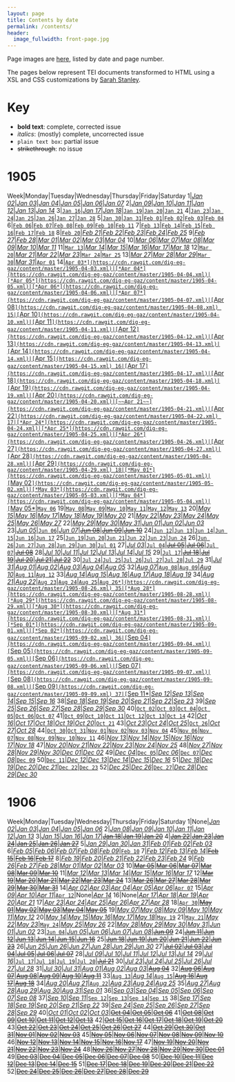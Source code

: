 ```yaml
---
layout: page
title: Contents by date
permalink: /contents/
header:
  image_fullwidth: front-page.jpg
---
```

Page images are [here](https://github.com/dig-eg-gaz/page-images), listed by date and page number.

The pages below represent TEI documents transformed to HTML using a XSL and CSS customizations by [Sarah Stanley](https://github.com/scstanley7).

# Key
- **bold text**: complete, corrected issue
- *italics*: (mostly) complete, uncorrected issue
- `plain text box`: partial issue
- ~~strikethrough~~: no issue

# 1905

Week|Monday|Tuesday|Wednesday|Thursday|Friday|Saturday
1|[*Jan 02*](https://cdn.rawgit.com/dig-eg-gaz/content/master/1905-01-02.xml)|[*Jan 03*](https://cdn.rawgit.com/dig-eg-gaz/content/master/1905-01-03.xml)|[*Jan 04*](https://cdn.rawgit.com/dig-eg-gaz/content/master/1905-01-04.xml)|[*Jan 05*](https://cdn.rawgit.com/dig-eg-gaz/content/master/1905-01-05.xml)|[*Jan 06*](https://cdn.rawgit.com/dig-eg-gaz/content/master/1905-01-06.xml)|[*Jan 07*](https://cdn.rawgit.com/dig-eg-gaz/content/master/1905-01-07.xml)
2|[*Jan 09*](https://cdn.rawgit.com/dig-eg-gaz/content/master/1905-01-09.xml)|[*Jan 10*](https://cdn.rawgit.com/dig-eg-gaz/content/master/1905-01-10.xml)|[*Jan 11*](https://cdn.rawgit.com/dig-eg-gaz/content/master/1905-01-11.xml)|[*Jan 12*](https://cdn.rawgit.com/dig-eg-gaz/content/master/1905-01-12.xml)|[*Jan 13*](https://cdn.rawgit.com/dig-eg-gaz/content/master/1905-01-13.xml)|[*Jan 14*](https://cdn.rawgit.com/dig-eg-gaz/content/master/1905-01-14.xml)
3|[`Jan 16`](https://cdn.rawgit.com/dig-eg-gaz/content/master/1905-01-16.xml)|[*Jan 17*](https://cdn.rawgit.com/dig-eg-gaz/content/master/1905-01-17.xml)|[*Jan 18*](https://cdn.rawgit.com/dig-eg-gaz/content/master/1905-01-18.xml)|[`Jan 19`](https://cdn.rawgit.com/dig-eg-gaz/content/master/1905-01-19.xml)|[`Jan 20`](https://cdn.rawgit.com/dig-eg-gaz/content/master/1905-01-20.xml)|[`Jan 21`](https://cdn.rawgit.com/dig-eg-gaz/content/master/1905-01-21.xml)
4|[`Jan 23`](https://cdn.rawgit.com/dig-eg-gaz/content/master/1905-01-23.xml)|[`Jan 24`](https://cdn.rawgit.com/dig-eg-gaz/content/master/1905-01-24.xml)|[`Jan 25`](https://cdn.rawgit.com/dig-eg-gaz/content/master/1905-01-25.xml)|[`Jan 26`](https://cdn.rawgit.com/dig-eg-gaz/content/master/1905-01-26.xml)|[`Jan 27`](https://cdn.rawgit.com/dig-eg-gaz/content/master/1905-01-27.xml)|[`Jan 28`](https://cdn.rawgit.com/dig-eg-gaz/content/master/1905-01-28.xml)
5|[`Jan 30`](https://cdn.rawgit.com/dig-eg-gaz/content/master/1905-01-30.xml)|[`Jan 31`](https://cdn.rawgit.com/dig-eg-gaz/content/master/1905-01-31.xml)|[`Feb 01`](https://cdn.rawgit.com/dig-eg-gaz/content/master/1905-02-01.xml)|[`Feb 02`](https://cdn.rawgit.com/dig-eg-gaz/content/master/1905-02-02.xml)|[`Feb 03`](https://cdn.rawgit.com/dig-eg-gaz/content/master/1905-02-03.xml)|[`Feb 04`](https://cdn.rawgit.com/dig-eg-gaz/content/master/1905-02-04.xml)
6|[`Feb 06`](https://cdn.rawgit.com/dig-eg-gaz/content/master/1905-02-06.xml)|[`Feb 07`](https://cdn.rawgit.com/dig-eg-gaz/content/master/1905-02-07.xml)|[`Feb 08`](https://cdn.rawgit.com/dig-eg-gaz/content/master/1905-02-08.xml)|[`Feb 09`](https://cdn.rawgit.com/dig-eg-gaz/content/master/1905-02-09.xml)|[`Feb 10`](https://cdn.rawgit.com/dig-eg-gaz/content/master/1905-02-10.xml)|[`Feb 11`](https://cdn.rawgit.com/dig-eg-gaz/content/master/1905-02-11.xml)
7|[`Feb 13`](https://cdn.rawgit.com/dig-eg-gaz/content/master/1905-02-13.xml)|[`Feb 14`](https://cdn.rawgit.com/dig-eg-gaz/content/master/1905-02-14.xml)|[`Feb 15`](https://cdn.rawgit.com/dig-eg-gaz/content/master/1905-02-15.xml)|[`Feb 16`](https://cdn.rawgit.com/dig-eg-gaz/content/master/1905-02-16.xml)|[`Feb 17`](https://cdn.rawgit.com/dig-eg-gaz/content/master/1905-02-17.xml)|[`Feb 18`](https://cdn.rawgit.com/dig-eg-gaz/content/master/1905-02-18.xml)
8|[`Feb 20`](https://cdn.rawgit.com/dig-eg-gaz/content/master/1905-02-20.xml)|[*Feb 21*](https://cdn.rawgit.com/dig-eg-gaz/content/master/1905-02-21.xml)|[*Feb 22*](https://cdn.rawgit.com/dig-eg-gaz/content/master/1905-02-22.xml)|[*Feb 23*](https://cdn.rawgit.com/dig-eg-gaz/content/master/1905-02-23.xml)|[*Feb 24*](https://cdn.rawgit.com/dig-eg-gaz/content/master/1905-02-24.xml)|[*Feb 25*](https://cdn.rawgit.com/dig-eg-gaz/content/master/1905-02-25.xml)
9|[*Feb 27*](https://cdn.rawgit.com/dig-eg-gaz/content/master/1905-02-27.xml)|[*Feb 28*](https://cdn.rawgit.com/dig-eg-gaz/content/master/1905-02-28.xml)|[*Mar 01*](https://cdn.rawgit.com/dig-eg-gaz/content/master/1905-03-01.xml)|[*Mar 02*](https://cdn.rawgit.com/dig-eg-gaz/content/master/1905-03-02.xml)|[*Mar 03*](https://cdn.rawgit.com/dig-eg-gaz/content/master/1905-03-03.xml)|[*Mar 04*](https://cdn.rawgit.com/dig-eg-gaz/content/master/1905-03-04.xml)
10|[*Mar 06*](https://cdn.rawgit.com/dig-eg-gaz/content/master/1905-03-06.xml)|[*Mar 07*](https://cdn.rawgit.com/dig-eg-gaz/content/master/1905-03-07.xml)|[*Mar 08*](https://cdn.rawgit.com/dig-eg-gaz/content/master/1905-03-08.xml)|[*Mar 09*](https://cdn.rawgit.com/dig-eg-gaz/content/master/1905-03-09.xml)|[*Mar 10*](https://cdn.rawgit.com/dig-eg-gaz/content/master/1905-03-10.xml)|[*Mar 11*](https://cdn.rawgit.com/dig-eg-gaz/content/master/1905-03-11.xml)
11|[`Mar 13`](https://cdn.rawgit.com/dig-eg-gaz/content/master/1905-03-13.xml)|[*Mar 14*](https://cdn.rawgit.com/dig-eg-gaz/content/master/1905-03-14.xml)|[*Mar 15*](https://cdn.rawgit.com/dig-eg-gaz/content/master/1905-03-15.xml)|[*Mar 16*](https://cdn.rawgit.com/dig-eg-gaz/content/master/1905-03-16.xml)|[*Mar 17*](https://cdn.rawgit.com/dig-eg-gaz/content/master/1905-03-17.xml)|[*Mar 18*](https://cdn.rawgit.com/dig-eg-gaz/content/master/1905-03-18.xml)
12|[`Mar 20`](https://cdn.rawgit.com/dig-eg-gaz/content/master/1905-03-20.xml)|[*Mar 21*](https://cdn.rawgit.com/dig-eg-gaz/content/master/1905-03-21.xml)|[*Mar 22*](https://cdn.rawgit.com/dig-eg-gaz/content/master/1905-03-22.xml)|[*Mar 23*](https://cdn.rawgit.com/dig-eg-gaz/content/master/1905-03-23.xml)|[`Mar 24`](https://cdn.rawgit.com/dig-eg-gaz/content/master/1905-03-24.xml)|[`Mar 25`](https://cdn.rawgit.com/dig-eg-gaz/content/master/1905-03-25.xml)
13|[*Mar 27*](https://cdn.rawgit.com/dig-eg-gaz/content/master/1905-03-27.xml)|[*Mar 28*](https://cdn.rawgit.com/dig-eg-gaz/content/master/1905-03-28.xml)|[*Mar 29*](https://cdn.rawgit.com/dig-eg-gaz/content/master/1905-03-29.xml)|[`Mar 30`](https://cdn.rawgit.com/dig-eg-gaz/content/master/1905-03-30.xml)|[*Mar 31*](https://cdn.rawgit.com/dig-eg-gaz/content/master/1905-03-31.xml)|[`Apr 01`](https://cdn.rawgit.com/dig-eg-gaz/content/master/1905-04-01.xml)
14|[`Apr 03*](https://cdn.rawgit.com/dig-eg-gaz/content/master/1905-04-03.xml)|[*Apr 04*](https://cdn.rawgit.com/dig-eg-gaz/content/master/1905-04-04.xml)|[*Apr 05*](https://cdn.rawgit.com/dig-eg-gaz/content/master/1905-04-05.xml)|[*Apr 06*](https://cdn.rawgit.com/dig-eg-gaz/content/master/1905-04-06.xml)|[*Apr 07*](https://cdn.rawgit.com/dig-eg-gaz/content/master/1905-04-07.xml)|[`Apr 08`](https://cdn.rawgit.com/dig-eg-gaz/content/master/1905-04-08.xml)
15|[`Apr 10`](https://cdn.rawgit.com/dig-eg-gaz/content/master/1905-04-10.xml)|[`Apr 11`](https://cdn.rawgit.com/dig-eg-gaz/content/master/1905-04-11.xml)|[`Apr 12`](https://cdn.rawgit.com/dig-eg-gaz/content/master/1905-04-12.xml)|[`Apr 13`](https://cdn.rawgit.com/dig-eg-gaz/content/master/1905-04-13.xml)|[`Apr 14`](https://cdn.rawgit.com/dig-eg-gaz/content/master/1905-04-14.xml)|[`Apr 15`](https://cdn.rawgit.com/dig-eg-gaz/content/master/1905-04-15.xml)
16|[`Apr 17`](https://cdn.rawgit.com/dig-eg-gaz/content/master/1905-04-17.xml)|[`Apr 18`](https://cdn.rawgit.com/dig-eg-gaz/content/master/1905-04-18.xml)|[`Apr 19`](https://cdn.rawgit.com/dig-eg-gaz/content/master/1905-04-19.xml)|[`Apr 20`](https://cdn.rawgit.com/dig-eg-gaz/content/master/1905-04-20.xml)|[~~Apr 21~~](https://cdn.rawgit.com/dig-eg-gaz/content/master/1905-04-21.xml)|[`Apr 22`](https://cdn.rawgit.com/dig-eg-gaz/content/master/1905-04-22.xml)
17|[*Apr 24*](https://cdn.rawgit.com/dig-eg-gaz/content/master/1905-04-24.xml)|[*Apr 25*](https://cdn.rawgit.com/dig-eg-gaz/content/master/1905-04-25.xml)|[*Apr 26*](https://cdn.rawgit.com/dig-eg-gaz/content/master/1905-04-26.xml)|[`Apr 27`](https://cdn.rawgit.com/dig-eg-gaz/content/master/1905-04-27.xml)|[`Apr 28`](https://cdn.rawgit.com/dig-eg-gaz/content/master/1905-04-28.xml)|[`Apr 29`](https://cdn.rawgit.com/dig-eg-gaz/content/master/1905-04-29.xml)
18|[*May 01*](https://cdn.rawgit.com/dig-eg-gaz/content/master/1905-05-01.xml)|[`May 02`](https://cdn.rawgit.com/dig-eg-gaz/content/master/1905-05-02.xml)|[*May 03*](https://cdn.rawgit.com/dig-eg-gaz/content/master/1905-05-03.xml)|[*May 04*](https://cdn.rawgit.com/dig-eg-gaz/content/master/1905-05-04.xml)|[`May 05*](https://cdn.rawgit.com/dig-eg-gaz/content/master/1905-05-05.xml)|[`May 06`](https://cdn.rawgit.com/dig-eg-gaz/content/master/1905-05-06.xml)
19|[`May 08`](https://cdn.rawgit.com/dig-eg-gaz/content/master/1905-05-08.xml)|[`May 09`](https://cdn.rawgit.com/dig-eg-gaz/content/master/1905-05-09.xml)|[`May 10`](https://cdn.rawgit.com/dig-eg-gaz/content/master/1905-05-10.xml)|[`May 11`](https://cdn.rawgit.com/dig-eg-gaz/content/master/1905-05-11.xml)|[`May 12`](https://cdn.rawgit.com/dig-eg-gaz/content/master/1905-05-12.xml)|[`May 13`](https://cdn.rawgit.com/dig-eg-gaz/content/master/1905-05-13.xml)
20|[*May 15*](https://cdn.rawgit.com/dig-eg-gaz/content/master/1905-05-15.xml)|[*May 16*](https://cdn.rawgit.com/dig-eg-gaz/content/master/1905-05-16.xml)|[*May 17*](https://cdn.rawgit.com/dig-eg-gaz/content/master/1905-05-17.xml)|[*May 18*](https://cdn.rawgit.com/dig-eg-gaz/content/master/1905-05-18.xml)|[*May 19*](https://cdn.rawgit.com/dig-eg-gaz/content/master/1905-05-19.xml)|[*May 20*](https://cdn.rawgit.com/dig-eg-gaz/content/master/1905-05-20.xml)
21|[*May 22*](https://cdn.rawgit.com/dig-eg-gaz/content/master/1905-05-22.xml)|[*May 23*](https://cdn.rawgit.com/dig-eg-gaz/content/master/1905-05-23.xml)|[*May 24*](https://cdn.rawgit.com/dig-eg-gaz/content/master/1905-05-24.xml)|[*May 25*](https://cdn.rawgit.com/dig-eg-gaz/content/master/1905-05-25.xml)|[*May 26*](https://cdn.rawgit.com/dig-eg-gaz/content/master/1905-05-26.xml)|[*May 27*](https://cdn.rawgit.com/dig-eg-gaz/content/master/1905-05-27.xml)
22|[*May 29*](https://cdn.rawgit.com/dig-eg-gaz/content/master/1905-05-29.xml)|[*May 30*](https://cdn.rawgit.com/dig-eg-gaz/content/master/1905-05-30.xml)|[*May 31*](https://cdn.rawgit.com/dig-eg-gaz/content/master/1905-05-31.xml)|[*Jun 01*](https://cdn.rawgit.com/dig-eg-gaz/content/master/1905-06-01.xml)|[*Jun 02*](https://cdn.rawgit.com/dig-eg-gaz/content/master/1905-06-02.xml)|[*Jun 03*](https://cdn.rawgit.com/dig-eg-gaz/content/master/1905-06-03.xml)
23|[*Jun 05*](https://cdn.rawgit.com/dig-eg-gaz/content/master/1905-06-05.xml)|[`Jun 06`](https://cdn.rawgit.com/dig-eg-gaz/content/master/1905-06-06.xml)|[*Jun 07*](https://cdn.rawgit.com/dig-eg-gaz/content/master/1905-06-07.xml)|[~~Jun 08~~](https://cdn.rawgit.com/dig-eg-gaz/content/master/1905-06-08.xml)|[~~Jun 09~~](https://cdn.rawgit.com/dig-eg-gaz/content/master/1905-06-09.xml)|[~~Jun 10~~](https://cdn.rawgit.com/dig-eg-gaz/content/master/1905-06-10.xml)
24|[`Jun 12`](https://cdn.rawgit.com/dig-eg-gaz/content/master/1905-06-12.xml)|[`Jun 13`](https://cdn.rawgit.com/dig-eg-gaz/content/master/1905-06-13.xml)|[`Jun 14`](https://cdn.rawgit.com/dig-eg-gaz/content/master/1905-06-14.xml)|[`Jun 15`](https://cdn.rawgit.com/dig-eg-gaz/content/master/1905-06-15.xml)|[`Jun 16`](https://cdn.rawgit.com/dig-eg-gaz/content/master/1905-06-16.xml)|[`Jun 17`](https://cdn.rawgit.com/dig-eg-gaz/content/master/1905-06-17.xml)
25|[`Jun 19`](https://cdn.rawgit.com/dig-eg-gaz/content/master/1905-06-19.xml)|[`Jun 20`](https://cdn.rawgit.com/dig-eg-gaz/content/master/1905-06-20.xml)|[`Jun 21`](https://cdn.rawgit.com/dig-eg-gaz/content/master/1905-06-21.xml)|[`Jun 22`](https://cdn.rawgit.com/dig-eg-gaz/content/master/1905-06-22.xml)|[`Jun 23`](https://cdn.rawgit.com/dig-eg-gaz/content/master/1905-06-23.xml)|[`Jun 24`](https://cdn.rawgit.com/dig-eg-gaz/content/master/1905-06-24.xml)
26|[`Jun 26`](https://cdn.rawgit.com/dig-eg-gaz/content/master/1905-06-26.xml)|[`Jun 27`](https://cdn.rawgit.com/dig-eg-gaz/content/master/1905-06-27.xml)|[`Jun 28`](https://cdn.rawgit.com/dig-eg-gaz/content/master/1905-06-28.xml)|[`Jun 29`](https://cdn.rawgit.com/dig-eg-gaz/content/master/1905-06-29.xml)|[`Jun 30`](https://cdn.rawgit.com/dig-eg-gaz/content/master/1905-06-30.xml)|[`Jul 01`](https://cdn.rawgit.com/dig-eg-gaz/content/master/1905-07-01.xml)
27|[*Jul 03*](https://cdn.rawgit.com/dig-eg-gaz/content/master/1905-07-03.xml)|[`Jul 04`](https://cdn.rawgit.com/dig-eg-gaz/content/master/1905-07-04.xml)|[~~Jul 05~~](https://cdn.rawgit.com/dig-eg-gaz/content/master/1905-07-05.xml)|[~~Jul 06~~](https://cdn.rawgit.com/dig-eg-gaz/content/master/1905-07-06.xml)|[`Jul 07`](https://cdn.rawgit.com/dig-eg-gaz/content/master/1905-07-07.xml)|[~~Jul 08~~](https://cdn.rawgit.com/dig-eg-gaz/content/master/1905-07-08.xml)
28|[*Jul 10*](https://cdn.rawgit.com/dig-eg-gaz/content/master/1905-07-10.xml)|[*Jul 11*](https://cdn.rawgit.com/dig-eg-gaz/content/master/1905-07-11.xml)|[*Jul 12*](https://cdn.rawgit.com/dig-eg-gaz/content/master/1905-07-12.xml)|[*Jul 13*](https://cdn.rawgit.com/dig-eg-gaz/content/master/1905-07-13.xml)|[*Jul 14*](https://cdn.rawgit.com/dig-eg-gaz/content/master/1905-07-14.xml)|[*Jul 15*](https://cdn.rawgit.com/dig-eg-gaz/content/master/1905-07-15.xml)
29|[`Jul 17`](https://cdn.rawgit.com/dig-eg-gaz/content/master/1905-07-17.xml)|[~~Jul 18~~](https://cdn.rawgit.com/dig-eg-gaz/content/master/1905-07-18.xml)|[~~Jul 19~~](https://cdn.rawgit.com/dig-eg-gaz/content/master/1905-07-19.xml)|[~~Jul 20~~](https://cdn.rawgit.com/dig-eg-gaz/content/master/1905-07-20.xml)|[~~Jul 21~~](https://cdn.rawgit.com/dig-eg-gaz/content/master/1905-07-21.xml)|[~~Jul 22~~](https://cdn.rawgit.com/dig-eg-gaz/content/master/1905-07-22.xml)
30|[`Jul 24`](https://cdn.rawgit.com/dig-eg-gaz/content/master/1905-07-24.xml)|[`Jul 25`](https://cdn.rawgit.com/dig-eg-gaz/content/master/1905-07-25.xml)|[`Jul 26`](https://cdn.rawgit.com/dig-eg-gaz/content/master/1905-07-26.xml)|[`Jul 27`](https://cdn.rawgit.com/dig-eg-gaz/content/master/1905-07-27.xml)|[`Jul 28`](https://cdn.rawgit.com/dig-eg-gaz/content/master/1905-07-28.xml)|[`Jul 29`](https://cdn.rawgit.com/dig-eg-gaz/content/master/1905-07-29.xml)
31|[*Jul 31*](https://cdn.rawgit.com/dig-eg-gaz/content/master/1905-07-31.xml)|[*Aug 01*](https://cdn.rawgit.com/dig-eg-gaz/content/master/1905-08-01.xml)|[*Aug 02*](https://cdn.rawgit.com/dig-eg-gaz/content/master/1905-08-02.xml)|[*Aug 03*](https://cdn.rawgit.com/dig-eg-gaz/content/master/1905-08-03.xml)|[*Aug 04*](https://cdn.rawgit.com/dig-eg-gaz/content/master/1905-08-04.xml)|[*Aug 05*](https://cdn.rawgit.com/dig-eg-gaz/content/master/1905-08-05.xml)
32|[*Aug 07*](https://cdn.rawgit.com/dig-eg-gaz/content/master/1905-08-07.xml)|[`Aug 08`](https://cdn.rawgit.com/dig-eg-gaz/content/master/1905-08-08.xml)|[`Aug 09`](https://cdn.rawgit.com/dig-eg-gaz/content/master/1905-08-09.xml)|[*Aug 10*](https://cdn.rawgit.com/dig-eg-gaz/content/master/1905-08-10.xml)|[`Aug 11`](https://cdn.rawgit.com/dig-eg-gaz/content/master/1905-08-11.xml)|[`Aug 12`](https://cdn.rawgit.com/dig-eg-gaz/content/master/1905-08-12.xml)
33|[*Aug 14*](https://cdn.rawgit.com/dig-eg-gaz/content/master/1905-08-14.xml)|[*Aug 15*](https://cdn.rawgit.com/dig-eg-gaz/content/master/1905-08-15.xml)|[*Aug 16*](https://cdn.rawgit.com/dig-eg-gaz/content/master/1905-08-16.xml)|[*Aug 17*](https://cdn.rawgit.com/dig-eg-gaz/content/master/1905-08-17.xml)|[*Aug 18*](https://cdn.rawgit.com/dig-eg-gaz/content/master/1905-08-18.xml)|[*Aug 19*](https://cdn.rawgit.com/dig-eg-gaz/content/master/1905-08-19.xml)
34|[*Aug 21*](https://cdn.rawgit.com/dig-eg-gaz/content/master/1905-08-21.xml)|[*Aug 22*](https://cdn.rawgit.com/dig-eg-gaz/content/master/1905-08-22.xml)|[`Aug 23`](https://cdn.rawgit.com/dig-eg-gaz/content/master/1905-08-23.xml)|[`Aug 24`](https://cdn.rawgit.com/dig-eg-gaz/content/master/1905-08-24.xml)|[`Aug 25`](https://cdn.rawgit.com/dig-eg-gaz/content/master/1905-08-25.xml)|[`Aug 26*](https://cdn.rawgit.com/dig-eg-gaz/content/master/1905-08-26.xml)
35|[*Aug 28*](https://cdn.rawgit.com/dig-eg-gaz/content/master/1905-08-28.xml)|[*Aug 29*](https://cdn.rawgit.com/dig-eg-gaz/content/master/1905-08-29.xml)|[*Aug 30*](https://cdn.rawgit.com/dig-eg-gaz/content/master/1905-08-30.xml)|[*Aug 31*](https://cdn.rawgit.com/dig-eg-gaz/content/master/1905-08-31.xml)|[*Sep 01*](https://cdn.rawgit.com/dig-eg-gaz/content/master/1905-09-01.xml)|[*Sep 02*](https://cdn.rawgit.com/dig-eg-gaz/content/master/1905-09-02.xml)
36|[`Sep 04`](https://cdn.rawgit.com/dig-eg-gaz/content/master/1905-09-04.xml)|[`Sep 05`](https://cdn.rawgit.com/dig-eg-gaz/content/master/1905-09-05.xml)|[`Sep 06`](https://cdn.rawgit.com/dig-eg-gaz/content/master/1905-09-06.xml)|[`Sep 07`](https://cdn.rawgit.com/dig-eg-gaz/content/master/1905-09-07.xml)|[`Sep 08`](https://cdn.rawgit.com/dig-eg-gaz/content/master/1905-09-08.xml)|[`Sep 09`](https://cdn.rawgit.com/dig-eg-gaz/content/master/1905-09-09.xml)
37|[`Sep 11*](https://cdn.rawgit.com/dig-eg-gaz/content/master/1905-09-11.xml)|[*Sep 12*](https://cdn.rawgit.com/dig-eg-gaz/content/master/1905-09-12.xml)|[*Sep 13*](https://cdn.rawgit.com/dig-eg-gaz/content/master/1905-09-13.xml)|[*Sep 14*](https://cdn.rawgit.com/dig-eg-gaz/content/master/1905-09-14.xml)|[*Sep 15*](https://cdn.rawgit.com/dig-eg-gaz/content/master/1905-09-15.xml)|[*Sep 16*](https://cdn.rawgit.com/dig-eg-gaz/content/master/1905-09-16.xml)
38|[*Sep 18*](https://cdn.rawgit.com/dig-eg-gaz/content/master/1905-09-18.xml)|[*Sep 19*](https://cdn.rawgit.com/dig-eg-gaz/content/master/1905-09-19.xml)|[*Sep 20*](https://cdn.rawgit.com/dig-eg-gaz/content/master/1905-09-20.xml)|[*Sep 21*](https://cdn.rawgit.com/dig-eg-gaz/content/master/1905-09-21.xml)|[*Sep 22*](https://cdn.rawgit.com/dig-eg-gaz/content/master/1905-09-22.xml)|[*Sep 23*](https://cdn.rawgit.com/dig-eg-gaz/content/master/1905-09-23.xml)
39|[*Sep 25*](https://cdn.rawgit.com/dig-eg-gaz/content/master/1905-09-25.xml)|[*Sep 26*](https://cdn.rawgit.com/dig-eg-gaz/content/master/1905-09-26.xml)|[*Sep 27*](https://cdn.rawgit.com/dig-eg-gaz/content/master/1905-09-27.xml)|[*Sep 28*](https://cdn.rawgit.com/dig-eg-gaz/content/master/1905-09-28.xml)|[*Sep 29*](https://cdn.rawgit.com/dig-eg-gaz/content/master/1905-09-29.xml)|[*Sep 30*](https://cdn.rawgit.com/dig-eg-gaz/content/master/1905-09-30.xml)
40|[`Oct 02`](https://cdn.rawgit.com/dig-eg-gaz/content/master/1905-10-02.xml)|[`Oct 03`](https://cdn.rawgit.com/dig-eg-gaz/content/master/1905-10-03.xml)|[`Oct 04`](https://cdn.rawgit.com/dig-eg-gaz/content/master/1905-10-04.xml)|[`Oct 05`](https://cdn.rawgit.com/dig-eg-gaz/content/master/1905-10-05.xml)|[`Oct 06`](https://cdn.rawgit.com/dig-eg-gaz/content/master/1905-10-06.xml)|[`Oct 07`](https://cdn.rawgit.com/dig-eg-gaz/content/master/1905-10-07.xml)
41|[`Oct 09`](https://cdn.rawgit.com/dig-eg-gaz/content/master/1905-10-09.xml)|[`Oct 10`](https://cdn.rawgit.com/dig-eg-gaz/content/master/1905-10-10.xml)|[`Oct 11`](https://cdn.rawgit.com/dig-eg-gaz/content/master/1905-10-11.xml)|[`Oct 12`](https://cdn.rawgit.com/dig-eg-gaz/content/master/1905-10-12.xml)|[`Oct 13`](https://cdn.rawgit.com/dig-eg-gaz/content/master/1905-10-13.xml)|[`Oct 14`](https://cdn.rawgit.com/dig-eg-gaz/content/master/1905-10-14.xml)
42|[*Oct 16*](https://cdn.rawgit.com/dig-eg-gaz/content/master/1905-10-16.xml)|[*Oct 17*](https://cdn.rawgit.com/dig-eg-gaz/content/master/1905-10-17.xml)|[*Oct 18*](https://cdn.rawgit.com/dig-eg-gaz/content/master/1905-10-18.xml)|[*Oct 19*](https://cdn.rawgit.com/dig-eg-gaz/content/master/1905-10-19.xml)|[*Oct 20*](https://cdn.rawgit.com/dig-eg-gaz/content/master/1905-10-20.xml)|[`Oct 21`](https://cdn.rawgit.com/dig-eg-gaz/content/master/1905-10-21.xml)
43|[*Oct 23*](https://cdn.rawgit.com/dig-eg-gaz/content/master/1905-10-23.xml)|[*Oct 24*](https://cdn.rawgit.com/dig-eg-gaz/content/master/1905-10-24.xml)|[*Oct 25*](https://cdn.rawgit.com/dig-eg-gaz/content/master/1905-10-25.xml)|[`Oct 26`](https://cdn.rawgit.com/dig-eg-gaz/content/master/1905-10-26.xml)|[*Oct 27*](https://cdn.rawgit.com/dig-eg-gaz/content/master/1905-10-27.xml)|[*Oct 28*](https://cdn.rawgit.com/dig-eg-gaz/content/master/1905-10-28.xml)
44|[`Oct 30`](https://cdn.rawgit.com/dig-eg-gaz/content/master/1905-10-30.xml)|[`Oct 31`](https://cdn.rawgit.com/dig-eg-gaz/content/master/1905-10-31.xml)|[`Nov 01`](https://cdn.rawgit.com/dig-eg-gaz/content/master/1905-11-01.xml)|[`Nov 02`](https://cdn.rawgit.com/dig-eg-gaz/content/master/1905-11-02.xml)|[`Nov 03`](https://cdn.rawgit.com/dig-eg-gaz/content/master/1905-11-03.xml)|[`Nov 04`](https://cdn.rawgit.com/dig-eg-gaz/content/master/1905-11-04.xml)
45|[`Nov 06`](https://cdn.rawgit.com/dig-eg-gaz/content/master/1905-11-06.xml)|[`Nov 07`](https://cdn.rawgit.com/dig-eg-gaz/content/master/1905-11-07.xml)|[`Nov 08`](https://cdn.rawgit.com/dig-eg-gaz/content/master/1905-11-08.xml)|[`Nov 09`](https://cdn.rawgit.com/dig-eg-gaz/content/master/1905-11-09.xml)|[`Nov 10`](https://cdn.rawgit.com/dig-eg-gaz/content/master/1905-11-10.xml)|[`Nov 11`](https://cdn.rawgit.com/dig-eg-gaz/content/master/1905-11-11.xml)
46|[*Nov 13*](https://cdn.rawgit.com/dig-eg-gaz/content/master/1905-11-13.xml)|[*Nov 14*](https://cdn.rawgit.com/dig-eg-gaz/content/master/1905-11-14.xml)|[*Nov 15*](https://cdn.rawgit.com/dig-eg-gaz/content/master/1905-11-15.xml)|[*Nov 16*](https://cdn.rawgit.com/dig-eg-gaz/content/master/1905-11-16.xml)|[*Nov 17*](https://cdn.rawgit.com/dig-eg-gaz/content/master/1905-11-17.xml)|[*Nov 18*](https://cdn.rawgit.com/dig-eg-gaz/content/master/1905-11-18.xml)
47|[*Nov 20*](https://cdn.rawgit.com/dig-eg-gaz/content/master/1905-11-20.xml)|[*Nov 21*](https://cdn.rawgit.com/dig-eg-gaz/content/master/1905-11-21.xml)|[*Nov 22*](https://cdn.rawgit.com/dig-eg-gaz/content/master/1905-11-22.xml)|[*Nov 23*](https://cdn.rawgit.com/dig-eg-gaz/content/master/1905-11-23.xml)|[*Nov 24*](https://cdn.rawgit.com/dig-eg-gaz/content/master/1905-11-24.xml)|[*Nov 25*](https://cdn.rawgit.com/dig-eg-gaz/content/master/1905-11-25.xml)
48|[*Nov 27*](https://cdn.rawgit.com/dig-eg-gaz/content/master/1905-11-27.xml)|[*Nov 28*](https://cdn.rawgit.com/dig-eg-gaz/content/master/1905-11-28.xml)|[*Nov 29*](https://cdn.rawgit.com/dig-eg-gaz/content/master/1905-11-29.xml)|[*Nov 30*](https://cdn.rawgit.com/dig-eg-gaz/content/master/1905-11-30.xml)|[*Dec 01*](https://cdn.rawgit.com/dig-eg-gaz/content/master/1905-12-01.xml)|[*Dec 02*](https://cdn.rawgit.com/dig-eg-gaz/content/master/1905-12-02.xml)
49|[*Dec 04*](https://cdn.rawgit.com/dig-eg-gaz/content/master/1905-12-04.xml)|[`Dec 05`](https://cdn.rawgit.com/dig-eg-gaz/content/master/1905-12-05.xml)|[*Dec 06*](https://cdn.rawgit.com/dig-eg-gaz/content/master/1905-12-06.xml)|[`Dec 07`](https://cdn.rawgit.com/dig-eg-gaz/content/master/1905-12-07.xml)|[*Dec 08*](https://cdn.rawgit.com/dig-eg-gaz/content/master/1905-12-08.xml)|[`Dec 09`](https://cdn.rawgit.com/dig-eg-gaz/content/master/1905-12-09.xml)
50|[`Dec 11`](https://cdn.rawgit.com/dig-eg-gaz/content/master/1905-12-11.xml)|[*Dec 12*](https://cdn.rawgit.com/dig-eg-gaz/content/master/1905-12-12.xml)|[*Dec 13*](https://cdn.rawgit.com/dig-eg-gaz/content/master/1905-12-13.xml)|[*Dec 14*](https://cdn.rawgit.com/dig-eg-gaz/content/master/1905-12-14.xml)|[*Dec 15*](https://cdn.rawgit.com/dig-eg-gaz/content/master/1905-12-15.xml)|[*Dec 16*](https://cdn.rawgit.com/dig-eg-gaz/content/master/1905-12-16.xml)
51|[*Dec 18*](https://cdn.rawgit.com/dig-eg-gaz/content/master/1905-12-18.xml)|[*Dec 19*](https://cdn.rawgit.com/dig-eg-gaz/content/master/1905-12-19.xml)|[*Dec 20*](https://cdn.rawgit.com/dig-eg-gaz/content/master/1905-12-20.xml)|[*Dec 21*](https://cdn.rawgit.com/dig-eg-gaz/content/master/1905-12-21.xml)|[`Dec 22`](https://cdn.rawgit.com/dig-eg-gaz/content/master/1905-12-22.xml)|[`Dec 23`](https://cdn.rawgit.com/dig-eg-gaz/content/master/1905-12-23.xml)
52|[*Dec 25*](https://cdn.rawgit.com/dig-eg-gaz/content/master/1905-12-25.xml)|[*Dec 26*](https://cdn.rawgit.com/dig-eg-gaz/content/master/1905-12-26.xml)|[`Dec 27`](https://cdn.rawgit.com/dig-eg-gaz/content/master/1905-12-27.xml)|[*Dec 28*](https://cdn.rawgit.com/dig-eg-gaz/content/master/1905-12-28.xml)|[*Dec 29*](https://cdn.rawgit.com/dig-eg-gaz/content/master/1905-12-29.xml)|[*Dec 30*](https://cdn.rawgit.com/dig-eg-gaz/content/master/1905-12-30.xml)

# 1906

Week|Monday|Tuesday|Wednesday|Thursday|Friday|Saturday
1|None|[*Jan 02*](https://cdn.rawgit.com/dig-eg-gaz/content/master/1906-01-02.xml)|[*Jan 03*](https://cdn.rawgit.com/dig-eg-gaz/content/master/1906-01-03.xml)|[*Jan 04*](https://cdn.rawgit.com/dig-eg-gaz/content/master/1906-01-04.xml)|[*Jan 05*](https://cdn.rawgit.com/dig-eg-gaz/content/master/1906-01-05.xml)|[*Jan 06*](https://cdn.rawgit.com/dig-eg-gaz/content/master/1906-01-06.xml)
2|[*Jan 08*](https://cdn.rawgit.com/dig-eg-gaz/content/master/1906-01-08.xml)|[*Jan 09*](https://cdn.rawgit.com/dig-eg-gaz/content/master/1906-01-09.xml)|[*Jan 10*](https://cdn.rawgit.com/dig-eg-gaz/content/master/1906-01-10.xml)|[*Jan 11*](https://cdn.rawgit.com/dig-eg-gaz/content/master/1906-01-11.xml)|[*Jan 12*](https://cdn.rawgit.com/dig-eg-gaz/content/master/1906-01-12.xml)|[*Jan 13*](https://cdn.rawgit.com/dig-eg-gaz/content/master/1906-01-13.xml)
3|[*Jan 15*](https://cdn.rawgit.com/dig-eg-gaz/content/master/1906-01-15.xml)|[*Jan 16*](https://cdn.rawgit.com/dig-eg-gaz/content/master/1906-01-16.xml)|[*Jan 17*](https://cdn.rawgit.com/dig-eg-gaz/content/master/1906-01-17.xml)|[~~Jan 18~~](https://cdn.rawgit.com/dig-eg-gaz/content/master/1906-01-18.xml)|[~~Jan 19~~](https://cdn.rawgit.com/dig-eg-gaz/content/master/1906-01-19.xml)|[~~Jan 20~~](https://cdn.rawgit.com/dig-eg-gaz/content/master/1906-01-20.xml)
4|[~~Jan 22~~](https://cdn.rawgit.com/dig-eg-gaz/content/master/1906-01-22.xml)|[~~Jan 23~~](https://cdn.rawgit.com/dig-eg-gaz/content/master/1906-01-23.xml)|[~~Jan 24~~](https://cdn.rawgit.com/dig-eg-gaz/content/master/1906-01-24.xml)|[~~Jan 25~~](https://cdn.rawgit.com/dig-eg-gaz/content/master/1906-01-25.xml)|[~~Jan 26~~](https://cdn.rawgit.com/dig-eg-gaz/content/master/1906-01-26.xml)|[~~Jan 27~~](https://cdn.rawgit.com/dig-eg-gaz/content/master/1906-01-27.xml)
5|[*Jan 29*](https://cdn.rawgit.com/dig-eg-gaz/content/master/1906-01-29.xml)|[*Jan 30*](https://cdn.rawgit.com/dig-eg-gaz/content/master/1906-01-30.xml)|[*Jan 31*](https://cdn.rawgit.com/dig-eg-gaz/content/master/1906-01-31.xml)|[*Feb 01*](https://cdn.rawgit.com/dig-eg-gaz/content/master/1906-02-01.xml)|[*Feb 02*](https://cdn.rawgit.com/dig-eg-gaz/content/master/1906-02-02.xml)|[*Feb 03*](https://cdn.rawgit.com/dig-eg-gaz/content/master/1906-02-03.xml)
6|[*Feb 05*](https://cdn.rawgit.com/dig-eg-gaz/content/master/1906-02-05.xml)|[*Feb 06*](https://cdn.rawgit.com/dig-eg-gaz/content/master/1906-02-06.xml)|[*Feb 07*](https://cdn.rawgit.com/dig-eg-gaz/content/master/1906-02-07.xml)|[*Feb 08*](https://cdn.rawgit.com/dig-eg-gaz/content/master/1906-02-08.xml)|[*Feb 09*](https://cdn.rawgit.com/dig-eg-gaz/content/master/1906-02-09.xml)|[`Feb 10`](https://cdn.rawgit.com/dig-eg-gaz/content/master/1906-02-10.xml)
7|[*Feb 12*](https://cdn.rawgit.com/dig-eg-gaz/content/master/1906-02-12.xml)|[*Feb 13*](https://cdn.rawgit.com/dig-eg-gaz/content/master/1906-02-13.xml)|[*Feb 14*](https://cdn.rawgit.com/dig-eg-gaz/content/master/1906-02-14.xml)|[~~Feb 15~~](https://cdn.rawgit.com/dig-eg-gaz/content/master/1906-02-15.xml)|[~~Feb 16~~](https://cdn.rawgit.com/dig-eg-gaz/content/master/1906-02-16.xml)|[~~Feb 17~~](https://cdn.rawgit.com/dig-eg-gaz/content/master/1906-02-17.xml)
8|[*Feb 19*](https://cdn.rawgit.com/dig-eg-gaz/content/master/1906-02-19.xml)|[*Feb 20*](https://cdn.rawgit.com/dig-eg-gaz/content/master/1906-02-20.xml)|[*Feb 21*](https://cdn.rawgit.com/dig-eg-gaz/content/master/1906-02-21.xml)|[*Feb 22*](https://cdn.rawgit.com/dig-eg-gaz/content/master/1906-02-22.xml)|[*Feb 23*](https://cdn.rawgit.com/dig-eg-gaz/content/master/1906-02-23.xml)|[*Feb 24*](https://cdn.rawgit.com/dig-eg-gaz/content/master/1906-02-24.xml)
9|[*Feb 26*](https://cdn.rawgit.com/dig-eg-gaz/content/master/1906-02-26.xml)|[*Feb 27*](https://cdn.rawgit.com/dig-eg-gaz/content/master/1906-02-27.xml)|[*Feb 28*](https://cdn.rawgit.com/dig-eg-gaz/content/master/1906-02-28.xml)|[*Mar 01*](https://cdn.rawgit.com/dig-eg-gaz/content/master/1906-03-01.xml)|[*Mar 02*](https://cdn.rawgit.com/dig-eg-gaz/content/master/1906-03-02.xml)|[*Mar 03*](https://cdn.rawgit.com/dig-eg-gaz/content/master/1906-03-03.xml)
10|[~~Mar 05~~](https://cdn.rawgit.com/dig-eg-gaz/content/master/1906-03-05.xml)|[~~Mar 06~~](https://cdn.rawgit.com/dig-eg-gaz/content/master/1906-03-06.xml)|[~~Mar 07~~](https://cdn.rawgit.com/dig-eg-gaz/content/master/1906-03-07.xml)|[~~Mar 08~~](https://cdn.rawgit.com/dig-eg-gaz/content/master/1906-03-08.xml)|[~~Mar 09~~](https://cdn.rawgit.com/dig-eg-gaz/content/master/1906-03-09.xml)|[~~Mar 10~~](https://cdn.rawgit.com/dig-eg-gaz/content/master/1906-03-10.xml)
11|[*Mar 12*](https://cdn.rawgit.com/dig-eg-gaz/content/master/1906-03-12.xml)|[*Mar 13*](https://cdn.rawgit.com/dig-eg-gaz/content/master/1906-03-13.xml)|[*Mar 14*](https://cdn.rawgit.com/dig-eg-gaz/content/master/1906-03-14.xml)|[*Mar 15*](https://cdn.rawgit.com/dig-eg-gaz/content/master/1906-03-15.xml)|[*Mar 16*](https://cdn.rawgit.com/dig-eg-gaz/content/master/1906-03-16.xml)|[*Mar 17*](https://cdn.rawgit.com/dig-eg-gaz/content/master/1906-03-17.xml)
12|[~~Mar 19~~](https://cdn.rawgit.com/dig-eg-gaz/content/master/1906-03-19.xml)|[~~Mar 20~~](https://cdn.rawgit.com/dig-eg-gaz/content/master/1906-03-20.xml)|[~~Mar 21~~](https://cdn.rawgit.com/dig-eg-gaz/content/master/1906-03-21.xml)|[~~Mar 22~~](https://cdn.rawgit.com/dig-eg-gaz/content/master/1906-03-22.xml)|[~~Mar 23~~](https://cdn.rawgit.com/dig-eg-gaz/content/master/1906-03-23.xml)|[~~Mar 24~~](https://cdn.rawgit.com/dig-eg-gaz/content/master/1906-03-24.xml)
13|[~~Mar 26~~](https://cdn.rawgit.com/dig-eg-gaz/content/master/1906-03-26.xml)|[~~Mar 27~~](https://cdn.rawgit.com/dig-eg-gaz/content/master/1906-03-27.xml)|[~~Mar 28~~](https://cdn.rawgit.com/dig-eg-gaz/content/master/1906-03-28.xml)|[~~Mar 29~~](https://cdn.rawgit.com/dig-eg-gaz/content/master/1906-03-29.xml)|[~~Mar 30~~](https://cdn.rawgit.com/dig-eg-gaz/content/master/1906-03-30.xml)|[~~Mar 31~~](https://cdn.rawgit.com/dig-eg-gaz/content/master/1906-03-31.xml)
14|[*Apr 02*](https://cdn.rawgit.com/dig-eg-gaz/content/master/1906-04-02.xml)|[*Apr 03*](https://cdn.rawgit.com/dig-eg-gaz/content/master/1906-04-03.xml)|[*Apr 04*](https://cdn.rawgit.com/dig-eg-gaz/content/master/1906-04-04.xml)|[*Apr 05*](https://cdn.rawgit.com/dig-eg-gaz/content/master/1906-04-05.xml)|[*Apr 06*](https://cdn.rawgit.com/dig-eg-gaz/content/master/1906-04-06.xml)|[`Apr 07`](https://cdn.rawgit.com/dig-eg-gaz/content/master/1906-04-07.xml)
15|[*Apr 09*](https://cdn.rawgit.com/dig-eg-gaz/content/master/1906-04-09.xml)|[*Apr 10*](https://cdn.rawgit.com/dig-eg-gaz/content/master/1906-04-10.xml)|[*Apr 11*](https://cdn.rawgit.com/dig-eg-gaz/content/master/1906-04-11.xml)|[`Apr 12`](https://cdn.rawgit.com/dig-eg-gaz/content/master/1906-04-12.xml)|None|[*Apr 14*](https://cdn.rawgit.com/dig-eg-gaz/content/master/1906-04-14.xml)
16|None|[*Apr 17*](https://cdn.rawgit.com/dig-eg-gaz/content/master/1906-04-17.xml)|[*Apr 18*](https://cdn.rawgit.com/dig-eg-gaz/content/master/1906-04-18.xml)|[*Apr 19*](https://cdn.rawgit.com/dig-eg-gaz/content/master/1906-04-19.xml)|[*Apr 20*](https://cdn.rawgit.com/dig-eg-gaz/content/master/1906-04-20.xml)|[*Apr 21*](https://cdn.rawgit.com/dig-eg-gaz/content/master/1906-04-21.xml)
17|[*Apr 23*](https://cdn.rawgit.com/dig-eg-gaz/content/master/1906-04-23.xml)|[*Apr 24*](https://cdn.rawgit.com/dig-eg-gaz/content/master/1906-04-24.xml)|[*Apr 25*](https://cdn.rawgit.com/dig-eg-gaz/content/master/1906-04-25.xml)|[*Apr 26*](https://cdn.rawgit.com/dig-eg-gaz/content/master/1906-04-26.xml)|[*Apr 27*](https://cdn.rawgit.com/dig-eg-gaz/content/master/1906-04-27.xml)|[*Apr 28*](https://cdn.rawgit.com/dig-eg-gaz/content/master/1906-04-28.xml)
18|[`Apr 30`](https://cdn.rawgit.com/dig-eg-gaz/content/master/1906-04-30.xml)|[~~May 01~~](https://cdn.rawgit.com/dig-eg-gaz/content/master/1906-05-01.xml)|[~~May 02~~](https://cdn.rawgit.com/dig-eg-gaz/content/master/1906-05-02.xml)|[~~May 03~~](https://cdn.rawgit.com/dig-eg-gaz/content/master/1906-05-03.xml)|[~~May 04~~](https://cdn.rawgit.com/dig-eg-gaz/content/master/1906-05-04.xml)|[~~May 05~~](https://cdn.rawgit.com/dig-eg-gaz/content/master/1906-05-05.xml)
19|[*May 07*](https://cdn.rawgit.com/dig-eg-gaz/content/master/1906-05-07.xml)|[*May 08*](https://cdn.rawgit.com/dig-eg-gaz/content/master/1906-05-08.xml)|[*May 09*](https://cdn.rawgit.com/dig-eg-gaz/content/master/1906-05-09.xml)|[*May 10*](https://cdn.rawgit.com/dig-eg-gaz/content/master/1906-05-10.xml)|[*May 11*](https://cdn.rawgit.com/dig-eg-gaz/content/master/1906-05-11.xml)|[*May 12*](https://cdn.rawgit.com/dig-eg-gaz/content/master/1906-05-12.xml)
20|[*May 14*](https://cdn.rawgit.com/dig-eg-gaz/content/master/1906-05-14.xml)|[*May 15*](https://cdn.rawgit.com/dig-eg-gaz/content/master/1906-05-15.xml)|[*May 16*](https://cdn.rawgit.com/dig-eg-gaz/content/master/1906-05-16.xml)|[*May 17*](https://cdn.rawgit.com/dig-eg-gaz/content/master/1906-05-17.xml)|[*May 18*](https://cdn.rawgit.com/dig-eg-gaz/content/master/1906-05-18.xml)|[`May 19`](https://cdn.rawgit.com/dig-eg-gaz/content/master/1906-05-19.xml)
21|[`May 21`](https://cdn.rawgit.com/dig-eg-gaz/content/master/1906-05-21.xml)|[*May 22*](https://cdn.rawgit.com/dig-eg-gaz/content/master/1906-05-22.xml)|[*May 23*](https://cdn.rawgit.com/dig-eg-gaz/content/master/1906-05-23.xml)|[`May 24`](https://cdn.rawgit.com/dig-eg-gaz/content/master/1906-05-24.xml)|[*May 25*](https://cdn.rawgit.com/dig-eg-gaz/content/master/1906-05-25.xml)|[*May 26*](https://cdn.rawgit.com/dig-eg-gaz/content/master/1906-05-26.xml)
22|[*May 28*](https://cdn.rawgit.com/dig-eg-gaz/content/master/1906-05-28.xml)|[*May 29*](https://cdn.rawgit.com/dig-eg-gaz/content/master/1906-05-29.xml)|[*May 30*](https://cdn.rawgit.com/dig-eg-gaz/content/master/1906-05-30.xml)|[*May 31*](https://cdn.rawgit.com/dig-eg-gaz/content/master/1906-05-31.xml)|[*Jun 01*](https://cdn.rawgit.com/dig-eg-gaz/content/master/1906-06-01.xml)|[*Jun 02*](https://cdn.rawgit.com/dig-eg-gaz/content/master/1906-06-02.xml)
23|[`Jun 04`](https://cdn.rawgit.com/dig-eg-gaz/content/master/1906-06-04.xml)|[*Jun 05*](https://cdn.rawgit.com/dig-eg-gaz/content/master/1906-06-05.xml)|[*Jun 06*](https://cdn.rawgit.com/dig-eg-gaz/content/master/1906-06-06.xml)|[*Jun 07*](https://cdn.rawgit.com/dig-eg-gaz/content/master/1906-06-07.xml)|[*Jun 08*](https://cdn.rawgit.com/dig-eg-gaz/content/master/1906-06-08.xml)|[~~Jun 09~~](https://cdn.rawgit.com/dig-eg-gaz/content/master/1906-06-09.xml)
24|[~~Jun 11~~](https://cdn.rawgit.com/dig-eg-gaz/content/master/1906-06-11.xml)|[~~Jun 12~~](https://cdn.rawgit.com/dig-eg-gaz/content/master/1906-06-12.xml)|[~~Jun 13~~](https://cdn.rawgit.com/dig-eg-gaz/content/master/1906-06-13.xml)|[~~Jun 14~~](https://cdn.rawgit.com/dig-eg-gaz/content/master/1906-06-14.xml)|[~~Jun 15~~](https://cdn.rawgit.com/dig-eg-gaz/content/master/1906-06-15.xml)|[~~Jun 16~~](https://cdn.rawgit.com/dig-eg-gaz/content/master/1906-06-16.xml)
25|[~~Jun 18~~](https://cdn.rawgit.com/dig-eg-gaz/content/master/1906-06-18.xml)|[~~Jun 19~~](https://cdn.rawgit.com/dig-eg-gaz/content/master/1906-06-19.xml)|[~~Jun 20~~](https://cdn.rawgit.com/dig-eg-gaz/content/master/1906-06-20.xml)|[~~Jun 21~~](https://cdn.rawgit.com/dig-eg-gaz/content/master/1906-06-21.xml)|[~~Jun 22~~](https://cdn.rawgit.com/dig-eg-gaz/content/master/1906-06-22.xml)|[~~Jun 23~~](https://cdn.rawgit.com/dig-eg-gaz/content/master/1906-06-23.xml)
26|[*Jun 25*](https://cdn.rawgit.com/dig-eg-gaz/content/master/1906-06-25.xml)|[*Jun 26*](https://cdn.rawgit.com/dig-eg-gaz/content/master/1906-06-26.xml)|[*Jun 27*](https://cdn.rawgit.com/dig-eg-gaz/content/master/1906-06-27.xml)|[*Jun 28*](https://cdn.rawgit.com/dig-eg-gaz/content/master/1906-06-28.xml)|[*Jun 29*](https://cdn.rawgit.com/dig-eg-gaz/content/master/1906-06-29.xml)|[*Jun 30*](https://cdn.rawgit.com/dig-eg-gaz/content/master/1906-06-30.xml)
27|[~~Jul 02~~](https://cdn.rawgit.com/dig-eg-gaz/content/master/1906-07-02.xml)|[~~Jul 03~~](https://cdn.rawgit.com/dig-eg-gaz/content/master/1906-07-03.xml)|[~~Jul 04~~](https://cdn.rawgit.com/dig-eg-gaz/content/master/1906-07-04.xml)|[~~Jul 05~~](https://cdn.rawgit.com/dig-eg-gaz/content/master/1906-07-05.xml)|[~~Jul 06~~](https://cdn.rawgit.com/dig-eg-gaz/content/master/1906-07-06.xml)|[~~Jul 07~~](https://cdn.rawgit.com/dig-eg-gaz/content/master/1906-07-07.xml)
28|[*Jul 09*](https://cdn.rawgit.com/dig-eg-gaz/content/master/1906-07-09.xml)|[*Jul 10*](https://cdn.rawgit.com/dig-eg-gaz/content/master/1906-07-10.xml)|[*Jul 11*](https://cdn.rawgit.com/dig-eg-gaz/content/master/1906-07-11.xml)|[*Jul 12*](https://cdn.rawgit.com/dig-eg-gaz/content/master/1906-07-12.xml)|[*Jul 13*](https://cdn.rawgit.com/dig-eg-gaz/content/master/1906-07-13.xml)|[*Jul 14*](https://cdn.rawgit.com/dig-eg-gaz/content/master/1906-07-14.xml)
29|[*Jul 16*](https://cdn.rawgit.com/dig-eg-gaz/content/master/1906-07-16.xml)|[`Jul 17`](https://cdn.rawgit.com/dig-eg-gaz/content/master/1906-07-17.xml)|[`Jul 18`](https://cdn.rawgit.com/dig-eg-gaz/content/master/1906-07-18.xml)|[`Jul 19`](https://cdn.rawgit.com/dig-eg-gaz/content/master/1906-07-19.xml)|[`Jul 20`](https://cdn.rawgit.com/dig-eg-gaz/content/master/1906-07-20.xml)|[~~Jul 21~~](https://cdn.rawgit.com/dig-eg-gaz/content/master/1906-07-21.xml)
30|[*Jul 23*](https://cdn.rawgit.com/dig-eg-gaz/content/master/1906-07-23.xml)|[*Jul 24*](https://cdn.rawgit.com/dig-eg-gaz/content/master/1906-07-24.xml)|[*Jul 25*](https://cdn.rawgit.com/dig-eg-gaz/content/master/1906-07-25.xml)|[*Jul 26*](https://cdn.rawgit.com/dig-eg-gaz/content/master/1906-07-26.xml)|[*Jul 27*](https://cdn.rawgit.com/dig-eg-gaz/content/master/1906-07-27.xml)|[*Jul 28*](https://cdn.rawgit.com/dig-eg-gaz/content/master/1906-07-28.xml)
31|[*Jul 30*](https://cdn.rawgit.com/dig-eg-gaz/content/master/1906-07-30.xml)|[*Jul 31*](https://cdn.rawgit.com/dig-eg-gaz/content/master/1906-07-31.xml)|[*Aug 01*](https://cdn.rawgit.com/dig-eg-gaz/content/master/1906-08-01.xml)|[*Aug 02*](https://cdn.rawgit.com/dig-eg-gaz/content/master/1906-08-02.xml)|[*Aug 03*](https://cdn.rawgit.com/dig-eg-gaz/content/master/1906-08-03.xml)|[~~Aug 04~~](https://cdn.rawgit.com/dig-eg-gaz/content/master/1906-08-04.xml)
32|[~~Aug 06~~](https://cdn.rawgit.com/dig-eg-gaz/content/master/1906-08-06.xml)|[~~Aug 07~~](https://cdn.rawgit.com/dig-eg-gaz/content/master/1906-08-07.xml)|[~~Aug 08~~](https://cdn.rawgit.com/dig-eg-gaz/content/master/1906-08-08.xml)|[~~Aug 09~~](https://cdn.rawgit.com/dig-eg-gaz/content/master/1906-08-09.xml)|[~~Aug 10~~](https://cdn.rawgit.com/dig-eg-gaz/content/master/1906-08-10.xml)|[~~Aug 11~~](https://cdn.rawgit.com/dig-eg-gaz/content/master/1906-08-11.xml)
33|[`Aug 13`](https://cdn.rawgit.com/dig-eg-gaz/content/master/1906-08-13.xml)|[*Aug 14*](https://cdn.rawgit.com/dig-eg-gaz/content/master/1906-08-14.xml)|[`Aug 15`](https://cdn.rawgit.com/dig-eg-gaz/content/master/1906-08-15.xml)|[~~Aug 16~~](https://cdn.rawgit.com/dig-eg-gaz/content/master/1906-08-16.xml)|[~~Aug 17~~](https://cdn.rawgit.com/dig-eg-gaz/content/master/1906-08-17.xml)|[~~Aug 18~~](https://cdn.rawgit.com/dig-eg-gaz/content/master/1906-08-18.xml)
34|[*Aug 20*](https://cdn.rawgit.com/dig-eg-gaz/content/master/1906-08-20.xml)|[*Aug 21*](https://cdn.rawgit.com/dig-eg-gaz/content/master/1906-08-21.xml)|[`Aug 22`](https://cdn.rawgit.com/dig-eg-gaz/content/master/1906-08-22.xml)|[*Aug 23*](https://cdn.rawgit.com/dig-eg-gaz/content/master/1906-08-23.xml)|[*Aug 24*](https://cdn.rawgit.com/dig-eg-gaz/content/master/1906-08-24.xml)|[*Aug 25*](https://cdn.rawgit.com/dig-eg-gaz/content/master/1906-08-25.xml)
35|[*Aug 27*](https://cdn.rawgit.com/dig-eg-gaz/content/master/1906-08-27.xml)|[*Aug 28*](https://cdn.rawgit.com/dig-eg-gaz/content/master/1906-08-28.xml)|[*Aug 29*](https://cdn.rawgit.com/dig-eg-gaz/content/master/1906-08-29.xml)|[*Aug 30*](https://cdn.rawgit.com/dig-eg-gaz/content/master/1906-08-30.xml)|[*Aug 31*](https://cdn.rawgit.com/dig-eg-gaz/content/master/1906-08-31.xml)|[*Sep 01*](https://cdn.rawgit.com/dig-eg-gaz/content/master/1906-09-01.xml)
36|[*Sep 03*](https://cdn.rawgit.com/dig-eg-gaz/content/master/1906-09-03.xml)|[*Sep 04*](https://cdn.rawgit.com/dig-eg-gaz/content/master/1906-09-04.xml)|[*Sep 05*](https://cdn.rawgit.com/dig-eg-gaz/content/master/1906-09-05.xml)|[*Sep 06*](https://cdn.rawgit.com/dig-eg-gaz/content/master/1906-09-06.xml)|[*Sep 07*](https://cdn.rawgit.com/dig-eg-gaz/content/master/1906-09-07.xml)|[*Sep 08*](https://cdn.rawgit.com/dig-eg-gaz/content/master/1906-09-08.xml)
37|[*Sep 10*](https://cdn.rawgit.com/dig-eg-gaz/content/master/1906-09-10.xml)|[*Sep 11*](https://cdn.rawgit.com/dig-eg-gaz/content/master/1906-09-11.xml)|[`Sep 12`](https://cdn.rawgit.com/dig-eg-gaz/content/master/1906-09-12.xml)|[`Sep 13`](https://cdn.rawgit.com/dig-eg-gaz/content/master/1906-09-13.xml)|[`Sep 14`](https://cdn.rawgit.com/dig-eg-gaz/content/master/1906-09-14.xml)|[`Sep 15`](https://cdn.rawgit.com/dig-eg-gaz/content/master/1906-09-15.xml)
38|[*Sep 17*](https://cdn.rawgit.com/dig-eg-gaz/content/master/1906-09-17.xml)|[*Sep 18*](https://cdn.rawgit.com/dig-eg-gaz/content/master/1906-09-18.xml)|[*Sep 19*](https://cdn.rawgit.com/dig-eg-gaz/content/master/1906-09-19.xml)|[*Sep 20*](https://cdn.rawgit.com/dig-eg-gaz/content/master/1906-09-20.xml)|[*Sep 21*](https://cdn.rawgit.com/dig-eg-gaz/content/master/1906-09-21.xml)|[*Sep 22*](https://cdn.rawgit.com/dig-eg-gaz/content/master/1906-09-22.xml)
39|[*Sep 24*](https://cdn.rawgit.com/dig-eg-gaz/content/master/1906-09-24.xml)|[*Sep 25*](https://cdn.rawgit.com/dig-eg-gaz/content/master/1906-09-25.xml)|[*Sep 26*](https://cdn.rawgit.com/dig-eg-gaz/content/master/1906-09-26.xml)|[*Sep 27*](https://cdn.rawgit.com/dig-eg-gaz/content/master/1906-09-27.xml)|[*Sep 28*](https://cdn.rawgit.com/dig-eg-gaz/content/master/1906-09-28.xml)|[*Sep 29*](https://cdn.rawgit.com/dig-eg-gaz/content/master/1906-09-29.xml)
40|[*Oct 01*](https://cdn.rawgit.com/dig-eg-gaz/content/master/1906-10-01.xml)|[*Oct 02*](https://cdn.rawgit.com/dig-eg-gaz/content/master/1906-10-02.xml)|[*Oct 03*](https://cdn.rawgit.com/dig-eg-gaz/content/master/1906-10-03.xml)|[~~Oct 04~~](https://cdn.rawgit.com/dig-eg-gaz/content/master/1906-10-04.xml)|[~~Oct 05~~](https://cdn.rawgit.com/dig-eg-gaz/content/master/1906-10-05.xml)|[~~Oct 06~~](https://cdn.rawgit.com/dig-eg-gaz/content/master/1906-10-06.xml)
41|[~~Oct 08~~](https://cdn.rawgit.com/dig-eg-gaz/content/master/1906-10-08.xml)|[~~Oct 09~~](https://cdn.rawgit.com/dig-eg-gaz/content/master/1906-10-09.xml)|[~~Oct 10~~](https://cdn.rawgit.com/dig-eg-gaz/content/master/1906-10-10.xml)|[~~Oct 11~~](https://cdn.rawgit.com/dig-eg-gaz/content/master/1906-10-11.xml)|[~~Oct 12~~](https://cdn.rawgit.com/dig-eg-gaz/content/master/1906-10-12.xml)|[~~Oct 13~~](https://cdn.rawgit.com/dig-eg-gaz/content/master/1906-10-13.xml)
42|[~~Oct 15~~](https://cdn.rawgit.com/dig-eg-gaz/content/master/1906-10-15.xml)|[~~Oct 16~~](https://cdn.rawgit.com/dig-eg-gaz/content/master/1906-10-16.xml)|[~~Oct 17~~](https://cdn.rawgit.com/dig-eg-gaz/content/master/1906-10-17.xml)|[~~Oct 18~~](https://cdn.rawgit.com/dig-eg-gaz/content/master/1906-10-18.xml)|[~~Oct 19~~](https://cdn.rawgit.com/dig-eg-gaz/content/master/1906-10-19.xml)|[~~Oct 20~~](https://cdn.rawgit.com/dig-eg-gaz/content/master/1906-10-20.xml)
43|[~~Oct 22~~](https://cdn.rawgit.com/dig-eg-gaz/content/master/1906-10-22.xml)|[~~Oct 23~~](https://cdn.rawgit.com/dig-eg-gaz/content/master/1906-10-23.xml)|[~~Oct 24~~](https://cdn.rawgit.com/dig-eg-gaz/content/master/1906-10-24.xml)|[~~Oct 25~~](https://cdn.rawgit.com/dig-eg-gaz/content/master/1906-10-25.xml)|[~~Oct 26~~](https://cdn.rawgit.com/dig-eg-gaz/content/master/1906-10-26.xml)|[~~Oct 27~~](https://cdn.rawgit.com/dig-eg-gaz/content/master/1906-10-27.xml)
44|[~~Oct 29~~](https://cdn.rawgit.com/dig-eg-gaz/content/master/1906-10-29.xml)|[~~Oct 30~~](https://cdn.rawgit.com/dig-eg-gaz/content/master/1906-10-30.xml)|[~~Oct 31~~](https://cdn.rawgit.com/dig-eg-gaz/content/master/1906-10-31.xml)|[~~Nov 01~~](https://cdn.rawgit.com/dig-eg-gaz/content/master/1906-11-01.xml)|[~~Nov 02~~](https://cdn.rawgit.com/dig-eg-gaz/content/master/1906-11-02.xml)|[~~Nov 03~~](https://cdn.rawgit.com/dig-eg-gaz/content/master/1906-11-03.xml)
45|[~~Nov 05~~](https://cdn.rawgit.com/dig-eg-gaz/content/master/1906-11-05.xml)|[~~Nov 06~~](https://cdn.rawgit.com/dig-eg-gaz/content/master/1906-11-06.xml)|[~~Nov 07~~](https://cdn.rawgit.com/dig-eg-gaz/content/master/1906-11-07.xml)|[~~Nov 08~~](https://cdn.rawgit.com/dig-eg-gaz/content/master/1906-11-08.xml)|[~~Nov 09~~](https://cdn.rawgit.com/dig-eg-gaz/content/master/1906-11-09.xml)|[~~Nov 10~~](https://cdn.rawgit.com/dig-eg-gaz/content/master/1906-11-10.xml)
46|[~~Nov 12~~](https://cdn.rawgit.com/dig-eg-gaz/content/master/1906-11-12.xml)|[~~Nov 13~~](https://cdn.rawgit.com/dig-eg-gaz/content/master/1906-11-13.xml)|[~~Nov 14~~](https://cdn.rawgit.com/dig-eg-gaz/content/master/1906-11-14.xml)|[~~Nov 15~~](https://cdn.rawgit.com/dig-eg-gaz/content/master/1906-11-15.xml)|[~~Nov 16~~](https://cdn.rawgit.com/dig-eg-gaz/content/master/1906-11-16.xml)|[~~Nov 17~~](https://cdn.rawgit.com/dig-eg-gaz/content/master/1906-11-17.xml)
47|[~~Nov 19~~](https://cdn.rawgit.com/dig-eg-gaz/content/master/1906-11-19.xml)|[~~Nov 20~~](https://cdn.rawgit.com/dig-eg-gaz/content/master/1906-11-20.xml)|[~~Nov 21~~](https://cdn.rawgit.com/dig-eg-gaz/content/master/1906-11-21.xml)|[~~Nov 22~~](https://cdn.rawgit.com/dig-eg-gaz/content/master/1906-11-22.xml)|[~~Nov 23~~](https://cdn.rawgit.com/dig-eg-gaz/content/master/1906-11-23.xml)|[~~Nov 24~~](https://cdn.rawgit.com/dig-eg-gaz/content/master/1906-11-24.xml)
48|[~~Nov 26~~](https://cdn.rawgit.com/dig-eg-gaz/content/master/1906-11-26.xml)|[~~Nov 27~~](https://cdn.rawgit.com/dig-eg-gaz/content/master/1906-11-27.xml)|[~~Nov 28~~](https://cdn.rawgit.com/dig-eg-gaz/content/master/1906-11-28.xml)|[~~Nov 29~~](https://cdn.rawgit.com/dig-eg-gaz/content/master/1906-11-29.xml)|[~~Nov 30~~](https://cdn.rawgit.com/dig-eg-gaz/content/master/1906-11-30.xml)|[~~Dec 01~~](https://cdn.rawgit.com/dig-eg-gaz/content/master/1906-12-01.xml)
49|[~~Dec 03~~](https://cdn.rawgit.com/dig-eg-gaz/content/master/1906-12-03.xml)|[~~Dec 04~~](https://cdn.rawgit.com/dig-eg-gaz/content/master/1906-12-04.xml)|[~~Dec 05~~](https://cdn.rawgit.com/dig-eg-gaz/content/master/1906-12-05.xml)|[~~Dec 06~~](https://cdn.rawgit.com/dig-eg-gaz/content/master/1906-12-06.xml)|[~~Dec 07~~](https://cdn.rawgit.com/dig-eg-gaz/content/master/1906-12-07.xml)|[~~Dec 08~~](https://cdn.rawgit.com/dig-eg-gaz/content/master/1906-12-08.xml)
50|[~~Dec 10~~](https://cdn.rawgit.com/dig-eg-gaz/content/master/1906-12-10.xml)|[~~Dec 11~~](https://cdn.rawgit.com/dig-eg-gaz/content/master/1906-12-11.xml)|[~~Dec 12~~](https://cdn.rawgit.com/dig-eg-gaz/content/master/1906-12-12.xml)|[~~Dec 13~~](https://cdn.rawgit.com/dig-eg-gaz/content/master/1906-12-13.xml)|[~~Dec 14~~](https://cdn.rawgit.com/dig-eg-gaz/content/master/1906-12-14.xml)|[~~Dec 15~~](https://cdn.rawgit.com/dig-eg-gaz/content/master/1906-12-15.xml)
51|[~~Dec 17~~](https://cdn.rawgit.com/dig-eg-gaz/content/master/1906-12-17.xml)|[~~Dec 18~~](https://cdn.rawgit.com/dig-eg-gaz/content/master/1906-12-18.xml)|[~~Dec 19~~](https://cdn.rawgit.com/dig-eg-gaz/content/master/1906-12-19.xml)|[~~Dec 20~~](https://cdn.rawgit.com/dig-eg-gaz/content/master/1906-12-20.xml)|[~~Dec 21~~](https://cdn.rawgit.com/dig-eg-gaz/content/master/1906-12-21.xml)|[~~Dec 22~~](https://cdn.rawgit.com/dig-eg-gaz/content/master/1906-12-22.xml)
52|[~~Dec 24~~](https://cdn.rawgit.com/dig-eg-gaz/content/master/1906-12-24.xml)|[~~Dec 25~~](https://cdn.rawgit.com/dig-eg-gaz/content/master/1906-12-25.xml)|[~~Dec 26~~](https://cdn.rawgit.com/dig-eg-gaz/content/master/1906-12-26.xml)|[~~Dec 27~~](https://cdn.rawgit.com/dig-eg-gaz/content/master/1906-12-27.xml)|[~~Dec 28~~](https://cdn.rawgit.com/dig-eg-gaz/content/master/1906-12-28.xml)|[~~Dec 29~~](https://cdn.rawgit.com/dig-eg-gaz/content/master/1906-12-29.xml)
